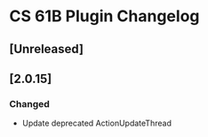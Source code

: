 <!-- Keep a Changelog guide -> https://keepachangelog.com -->

# CS 61B Plugin Changelog

## [Unreleased]

## [2.0.15]

### Changed

- Update deprecated ActionUpdateThread
